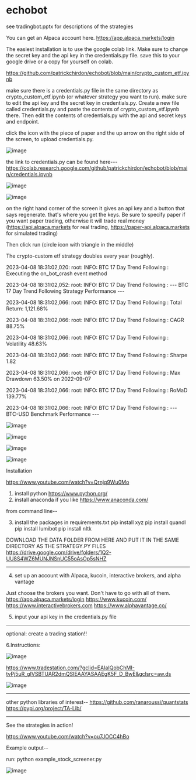 # echobot

see tradingbot.pptx for descriptions of the strategies

You can get an Alpaca account here.  https://app.alpaca.markets/login

The easiest installation is to use the google colab link. Make sure to change the secret key and the api key in the credentials.py file.  save this to your google drive or a copy for yourself on colab. 

https://github.com/patrickchirdon/echobot/blob/main/crypto_custom_etf.ipynb

make sure there is a credentials.py file in the same directory as crypto_custom_etf.ipynb (or whatever strategy you want to run).  make sure to edit the api key and the secret key in credentials.py. Create a new file called credentials.py and paste the contents of crypto_custom_etf.ipynb there. Then edit the contents of credentials.py with the api and secret keys and endpoint.

click the icon with the piece of paper and the up arrow on the right side of the screen, to upload credentials.py.  

![image](https://user-images.githubusercontent.com/39843493/234159951-dab54e2f-6a34-4dd6-810d-4d9cfd8a12cf.png)

the link to credentials.py can be found here---  https://colab.research.google.com/github/patrickchirdon/echobot/blob/main/credentials.ipynb


![image](https://user-images.githubusercontent.com/39843493/234160015-698b092f-5c87-4641-bdcc-ecf73893a29a.png)



![image](https://user-images.githubusercontent.com/39843493/234156660-f4ca2442-f254-470b-9e4e-fa78d883e745.png)

on the right hand corner of the screen it gives an api key and a button that says regenerate.  that's where you get the keys.  Be sure to specify paper if you want paper trading, otherwise it will trade real money (https://api.alpaca.markets for real trading, https://paper-api.alpaca.markets for simulated trading) 

Then click run (circle icon with triangle in the middle)

The crypto-custom etf strategy doubles every year (roughly).

2023-04-08 18:31:02,020: root: INFO: BTC 17 Day Trend Following : Executing the on_bot_crash event method

2023-04-08 18:31:02,052: root: INFO: BTC 17 Day Trend Following : --- BTC 17 Day Trend Following Strategy Performance ---

2023-04-08 18:31:02,066: root: INFO: BTC 17 Day Trend Following : Total Return: 1,121.68%

2023-04-08 18:31:02,066: root: INFO: BTC 17 Day Trend Following : CAGR 88.75%

2023-04-08 18:31:02,066: root: INFO: BTC 17 Day Trend Following : Volatility 48.63%

2023-04-08 18:31:02,066: root: INFO: BTC 17 Day Trend Following : Sharpe 1.82

2023-04-08 18:31:02,066: root: INFO: BTC 17 Day Trend Following : Max Drawdown 63.50% on 2022-09-07

2023-04-08 18:31:02,066: root: INFO: BTC 17 Day Trend Following : RoMaD 139.77%

2023-04-08 18:31:02,066: root: INFO: BTC 17 Day Trend Following : --- BTC-USD Benchmark Performance ---



![image](https://user-images.githubusercontent.com/39843493/233743453-2a14d1f2-5091-4725-83d7-2c9f8be02198.png)

![image](https://user-images.githubusercontent.com/39843493/233743476-77b036bf-23c1-435e-9cab-269533b2827a.png)

![image](https://user-images.githubusercontent.com/39843493/233743500-e029df33-9d40-411b-986a-cfee41119187.png)

![image](https://user-images.githubusercontent.com/39843493/233743513-94238aa6-2ace-4751-8a16-3fc2d94fcdf7.png)



Installation

https://www.youtube.com/watch?v=Qrnjq9Wu0Mo

1. install python   https://www.python.org/
2. install anaconda if you like   https://www.anaconda.com/

from command line--

3. install the packages in requirements.txt
pip install xyz
pip install quandl
pip install lumibot
pip install nltk

DOWNLOAD THE DATA FOLDER FROM HERE AND PUT IT IN THE SAME DIRECTORY AS THE STRATEGY.PY FILES
https://drive.google.com/drive/folders/1Q2-UU8S4WZ6MUNJNSnUC55oAsOp5sNHZ

-------------------------

4. set up an account with Alpaca, kucoin, interactive brokers, and alpha vantage

Just choose the brokers you want. Don't have to go with all of them.
https://app.alpaca.markets/login
https://www.kucoin.com/
https://www.interactivebrokers.com
https://www.alphavantage.co/

5. input your api key in the credentials.py file

--------------------------
optional:
create a trading station!!

6.Instructions:

![image](https://user-images.githubusercontent.com/39843493/229931221-d460bf5d-0097-457d-8046-5bdb1e1a9f78.png)


https://www.tradestation.com/?gclid=EAIaIQobChMI-tvPj5uR_gIVSBTUAR2dmQSIEAAYASAAEgK5F_D_BwE&gclsrc=aw.ds

![image](https://user-images.githubusercontent.com/39843493/229931005-59411fa3-5dee-491d-bb9d-81797b012e6f.png)

--------------------------
other python libraries of interest--
https://github.com/ranaroussi/quantstats
https://pypi.org/project/TA-Lib/

--------------------------
See the strategies in action!

https://www.youtube.com/watch?v=ou7JOCC4hBo

Example output--

run:
python example_stock_screener.py

![image](https://user-images.githubusercontent.com/39843493/229929939-8c818f00-5aa0-41e4-8b1c-2e3a842b7b8f.png)



